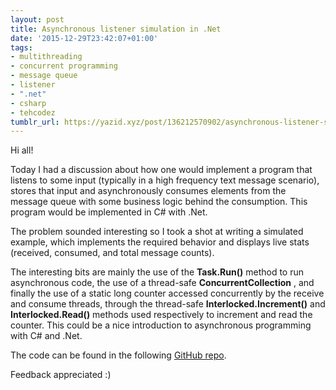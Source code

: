 ```yaml
---
layout: post
title: Asynchronous listener simulation in .Net
date: '2015-12-29T23:42:07+01:00'
tags:
- multithreading
- concurrent programming
- message queue
- listener
- ".net"
- csharp
- tehcodez
tumblr_url: https://yazid.xyz/post/136212570902/asynchronous-listener-simulation-in-net
---
```

Hi all!

Today I had a discussion about how one would implement a program that listens to some input (typically in a high frequency text message scenario), stores that input and asynchronously consumes elements from the message queue with some business logic behind the consumption. This program would be implemented in C# with .Net.

The problem sounded interesting so I took a shot at writing a simulated example, which implements the required behavior and displays live stats (received, consumed, and total message counts).

The interesting bits are mainly the use of the **Task.Run()** method to run asynchronous code, the use of a thread-safe **ConcurrentCollection** , and finally the use of a static long counter accessed concurrently by the receive and consume threads, through the thread-safe **Interlocked.Increment()** and **Interlocked.Read()** methods used respectively to increment and read the counter. This could be a nice introduction to asynchronous programming with C# and .Net.

The code can be found in the following [GitHub repo](https://github.com/YazidHamdi/AsynchronousListener).

Feedback appreciated :)

